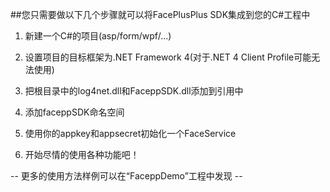 ##您只需要做以下几个步骤就可以将FacePlusPlus SDK集成到您的C#工程中

1. 新建一个C#的项目(asp/form/wpf/...)

2. 设置项目的目标框架为.NET Framework 4(对于.NET 4 Client Profile可能无法使用)

3. 把根目录中的log4net.dll和FaceppSDK.dll添加到引用中

4. 添加faceppSDK命名空间

5. 使用你的appkey和appsecret初始化一个FaceService

6. 开始尽情的使用各种功能吧！

-- 更多的使用方法样例可以在“FaceppDemo”工程中发现 --
